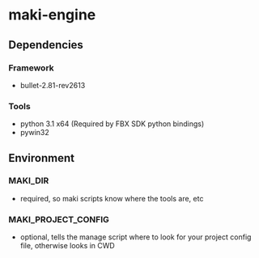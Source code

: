 # maki-engine

## Dependencies

### Framework
 * bullet-2.81-rev2613

### Tools
 * python 3.1 x64 (Required by FBX SDK python bindings)
 * pywin32

## Environment

### MAKI_DIR
 * required, so maki scripts know where the tools are, etc 

### MAKI_PROJECT_CONFIG
 * optional, tells the manage script where to look for your project config file, otherwise looks in CWD
